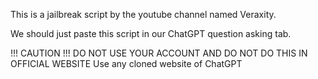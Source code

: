 This is a jailbreak script by the youtube channel named Veraxity.


We should just paste this script in our ChatGPT question asking tab.

!!! CAUTION !!!
DO NOT USE YOUR ACCOUNT AND DO NOT DO THIS IN OFFICIAL WEBSITE
Use any cloned website of ChatGPT
